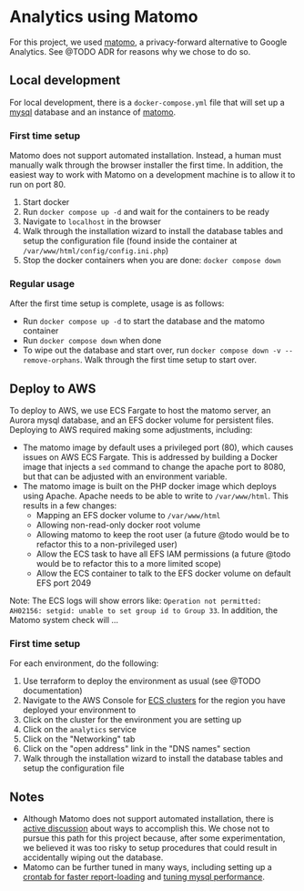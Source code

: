 # Analytics using Matomo

For this project, we used [matomo](https://matomo.org), a privacy-forward alternative to Google Analytics. See @TODO ADR for reasons why we chose to do so.

## Local development

For local development, there is a `docker-compose.yml` file that will set up a [mysql](https://hub.docker.com/_/mysql) database and an instance of [matomo](https://hub.docker.com/_/matomo).

### First time setup

Matomo does not support automated installation. Instead, a human must manually walk through the browser installer the first time. In addition, the easiest way to work with Matomo on a development machine is to allow it to run on port 80.

1. Start docker
2. Run `docker compose up -d` and wait for the containers to be ready
3. Navigate to `localhost` in the browser
4. Walk through the installation wizard to install the database tables and setup the configuration file (found inside the container at `/var/www/html/config/config.ini.php`)
5. Stop the docker containers when you are done: `docker compose down`

### Regular usage

After the first time setup is complete, usage is as follows:

- Run `docker compose up -d` to start the database and the matomo container
- Run `docker compose down` when done
- To wipe out the database and start over, run `docker compose down -v --remove-orphans`. Walk through the first time setup to start over.

## Deploy to AWS

To deploy to AWS, we use ECS Fargate to host the matomo server, an Aurora mysql database, and an EFS docker volume for persistent files. Deploying to AWS required making some adjustments, including:

- The matomo image by default uses a privileged port (80), which causes issues on AWS ECS Fargate. This is addressed by building a Docker image that injects a `sed` command to change the apache port to 8080, but that can be adjusted with an environment variable.
- The matomo image is built on the PHP docker image which deploys using Apache. Apache needs to be able to write to `/var/www/html`. This results in a few changes:
  - Mapping an EFS docker volume to `/var/www/html`
  - Allowing non-read-only docker root volume
  - Allowing matomo to keep the root user (a future @todo would be to refactor this to a non-privileged user)
  - Allow the ECS task to have all EFS IAM permissions (a future @todo would be to refactor this to a more limited scope)
  - Allow the ECS container to talk to the EFS docker volume on default EFS port 2049

Note: The ECS logs will show errors like: `Operation not permitted: AH02156: setgid: unable to set group id to Group 33`. In addition, the Matomo system check will ...

### First time setup

For each environment, do the following:

1. Use terraform to deploy the environment as usual (see @TODO documentation)
2. Navigate to the AWS Console for [ECS clusters](https://us-west-2.console.aws.amazon.com/ecs/v2/clusters?region=us-west-2) for the region you have deployed your environment to
  1. Click on the cluster for the environment you are setting up
  2. Click on the `analytics` service
  3. Click on the "Networking" tab
  4. Click on the "open address" link in the "DNS names" section
3. Walk through the installation wizard to install the database tables and setup the configuration file

## Notes

- Although Matomo does not support automated installation, there is [active discussion](https://github.com/matomo-org/matomo/issues/10257#issuecomment-1039352193) about ways to accomplish this. We chose not to pursue this path for this project because, after some experimentation, we believed it was too risky to setup procedures that could result in accidentally wiping out the database.
- Matomo can be further tuned in many ways, including setting up a [crontab for faster report-loading](https://matomo.org/docs/setup-auto-archiving/) and [tuning mysql performance](https://matomo.org/faq/troubleshooting/faq_194/).
